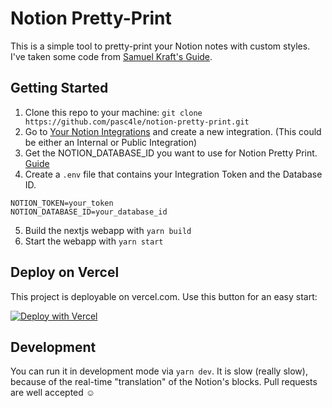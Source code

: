 # Notion Pretty-Print
This is a simple tool to pretty-print your Notion notes with custom styles. I've taken some code from [Samuel Kraft's Guide](https://samuelkraft.com/blog/building-a-notion-blog-with-public-api).
## Getting Started
1. Clone this repo to your machine: `git clone https://github.com/pasc4le/notion-pretty-print.git`
2. Go to [Your Notion Integrations](https://www.notion.so/my-integrations) and create a new integration. (This could be either an Internal or Public Integration)
3. Get the NOTION_DATABASE_ID you want to use for Notion Pretty Print. [Guide](https://stackoverflow.com/questions/67728038/where-to-find-database-id-for-my-database-in-notion)
4. Create a `.env` file that contains your Integration Token and the Database ID.
```env
NOTION_TOKEN=your_token
NOTION_DATABASE_ID=your_database_id
```
5. Build the nextjs webapp with `yarn build`
6. Start the webapp with `yarn start`
## Deploy on Vercel
This project is deployable on vercel.com. Use this button for an easy start:

[![Deploy with Vercel](https://vercel.com/button)](https://vercel.com/new/clone?repository-url=https%3A%2F%2Fgithub.com%2Fpasc4le%2Fnotion-pretty-print.git&env=NOTION_TOKEN,NOTION_DATABASE_ID&envDescription=For%20this%20project%20to%20work%20you%20need%20to%20generate%20your%20own%20Notion%20Integration%20secret%20Token%20and%20you%20should%20get%20your%20database%20id.%20Checkout%20the%20README%20for%20more%20info.&envLink=https%3A%2F%2Fgithub.com%2Fpasc4le%2Fnotion-pretty-print)
## Development
You can run it in development mode via `yarn dev`. It is slow (really slow), because of the real-time "translation" of the Notion's blocks.
Pull requests are well accepted ☺️

